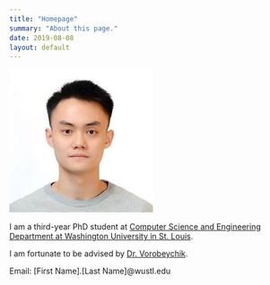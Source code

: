 ```yaml
---
title: "Homepage"
summary: "About this page."
date: 2019-08-08
layout: default
---
```

![Researcher Portrait](assets/images/SixieYu.jpg)




I am a third-year PhD student at [Computer Science and Engineering Department at Washington University in St. Louis](https://cse.wustl.edu/Pages/default.aspx).

I am fortunate to be advised by [Dr. Vorobeychik](http://vorobeychik.com/).  

Email: \[First Name\].\[Last Name\]@wustl.edu
<br>


